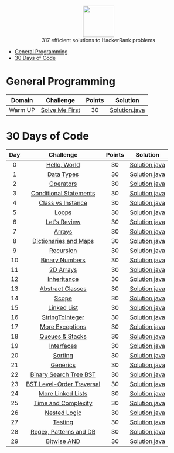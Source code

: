 <p align="center">
    <a href="https://www.hackerrank.com/alejandro_lopez1">
        <img height=85 src="https://d3keuzeb2crhkn.cloudfront.net/hackerrank/assets/styleguide/logo_wordmark-f5c5eb61ab0a154c3ed9eda24d0b9e31.svg">
    </a>
    <br>317 efficient solutions to HackerRank problems
</p>

* [General Programming](#General-Programming)
* [30 Days of Code](#30-days-of-code)

# General Programming

| Domain |                                                Challenge                                                | Points |                                                                                   Solution                                                                                  |
|:---:|:-------------------------------------------------------------------------------------------------------:|:------:|:---------------------------------------------------------------------------------------------------------------------------------------------------------------------------:|
|  Warm UP  | [Solve Me First](https://www.hackerrank.com/challenges/solve-me-first)                                    |   30   | [Solution.java](https://github.com/alpz13/Java-Portfolio/blob/refactorHack/HackerRankR/WarmUp/SolveMeFirst.java)                       |


# 30 Days of Code

| Day |                                                Challenge                                                | Points |                                                                                   Solution                                                                                  |
|:---:|:-------------------------------------------------------------------------------------------------------:|:------:|:---------------------------------------------------------------------------------------------------------------------------------------------------------------------------:|
|  0  | [Hello, World](https://www.hackerrank.com/challenges/30-hello-world)                                    |   30   | [Solution.java](https://github.com/alpz13/Java-Portfolio/blob/refactorHack/HackerRankR/30DaysOfCode/Day00/HelloWorld.java)                       |
|  1  | [Data Types](https://www.hackerrank.com/challenges/30-data-types)                                       |   30   | [Solution.java](https://github.com/alpz13/Java-Portfolio/blob/refactorHack/HackerRankR/30DaysOfCode/Day01/DataTypes.java) 
|  2  | [Operators](https://www.hackerrank.com/challenges/30-operators)                                       |   30   | [Solution.java](https://github.com/alpz13/Java-Portfolio/blob/refactorHack/HackerRankR/30DaysOfCode/Day02/Operators.java) 
|  3  | [Conditional Statements](https://www.hackerrank.com/challenges/30-conditional-statements/)                                       |   30   | [Solution.java](https://github.com/alpz13/Java-Portfolio/blob/refactorHack/HackerRankR/30DaysOfCode/Day03/ConditionalStatements.java) 
|  4  | [Class vs Instance](https://www.hackerrank.com/challenges/30-class-vs-instance)                                       |   30   | [Solution.java](https://github.com/alpz13/Java-Portfolio/blob/refactorHack/HackerRankR/30DaysOfCode/Day04/) 
|  5  | [Loops](https://www.hackerrank.com/challenges/30-loops)                                       |   30   | [Solution.java](https://github.com/alpz13/Java-Portfolio/blob/refactorHack/HackerRankR/30DaysOfCode/Day05/Loops.java) 
|  6  | [Let's Review](https://www.hackerrank.com/challenges/30-review-loop)                                       |   30   | [Solution.java](https://github.com/alpz13/Java-Portfolio/blob/refactorHack/HackerRankR/30DaysOfCode/Day06/LetsReview.java)
|  7  | [Arrays](https://www.hackerrank.com/challenges/30-arrays)                                       |   30   | [Solution.java](https://github.com/alpz13/Java-Portfolio/blob/refactorHack/HackerRankR/30DaysOfCode/Day07/Arrays.java) 
|  8  | [Dictionaries and Maps](https://www.hackerrank.com/challenges/30-dictionaries-and-maps)                                       |   30   | [Solution.java](https://github.com/alpz13/Java-Portfolio/blob/refactorHack/HackerRankR/30DaysOfCode/Day08/DictionariesAndMaps.java) 
|  9  | [Recursion](https://www.hackerrank.com/challenges/30-recursion)                                       |   30   | [Solution.java](https://github.com/alpz13/Java-Portfolio/blob/refactorHack/HackerRankR/30DaysOfCode/Day09/Recursion3.java) 
|  10  | [Binary Numbers](https://www.hackerrank.com/challenges/30-binary-numbers)                                       |   30   | [Solution.java](https://github.com/alpz13/Java-Portfolio/blob/refactorHack/HackerRankR/30DaysOfCode/Day10/BinaryNumber.java) 
|  11  | [2D Arrays](https://www.hackerrank.com/challenges/30-2d-arrays)                                       |   30   | [Solution.java](https://github.com/alpz13/Java-Portfolio/blob/refactorHack/HackerRankR/30DaysOfCode/Day11/TwoDArrays.java) 
|  12  | [Inheritance](https://www.hackerrank.com/challenges/30-inheritance)                                       |   30   | [Solution.java](https://github.com/alpz13/Java-Portfolio/blob/refactorHack/HackerRankR/30DaysOfCode/Day12/) 
|  13  | [Abstract Classes](https://www.hackerrank.com/challenges/30-abstract-classes)                                       |   30   | [Solution.java](https://github.com/alpz13/Java-Portfolio/blob/refactorHack/HackerRankR/30DaysOfCode/Day13/) 
|  14  | [Scope](https://www.hackerrank.com/challenges/30-scope)                                       |   30   | [Solution.java](https://github.com/alpz13/Java-Portfolio/blob/refactorHack/HackerRankR/30DaysOfCode/Day14/) 
|  15  | [Linked List](https://www.hackerrank.com/challenges/30-linked-list)                                       |   30   | [Solution.java](https://github.com/alpz13/Java-Portfolio/blob/refactorHack/HackerRankR/30DaysOfCode/Day15/) 
|  16  | [StringToInteger](https://www.hackerrank.com/challenges/30-exceptions-string-to-integer)                                       |   30   | [Solution.java](https://github.com/alpz13/Java-Portfolio/blob/refactorHack/HackerRankR/30DaysOfCode/Day16/StringToInteger.java) 
|  17  | [More Exceptions](https://www.hackerrank.com/challenges/30-more-exceptions)                                       |   30   | [Solution.java](https://github.com/alpz13/Java-Portfolio/blob/refactorHack/HackerRankR/30DaysOfCode/Day17/) 
|  18  | [Queues & Stacks](https://www.hackerrank.com/challenges/30-queues-stacks)                                       |   30   | [Solution.java](https://github.com/alpz13/Java-Portfolio/blob/refactorHack/HackerRankR/30DaysOfCode/Day18/QueueStacks.java)  
|  19  | [Interfaces](https://www.hackerrank.com/challenges/30-interfaces)                                       |   30   | [Solution.java](https://github.com/alpz13/Java-Portfolio/blob/refactorHack/HackerRankR/30DaysOfCode/Day19/Interfaces.java) 
|  20  | [Sorting](https://www.hackerrank.com/challenges/30-sorting)                                       |   30   | [Solution.java](https://github.com/alpz13/Java-Portfolio/blob/refactorHack/HackerRankR/30DaysOfCode/Day20/Sorting.java) 
|  21  | [Generics](https://www.hackerrank.com/challenges/30-generics)                                       |   30   | [Solution.java](https://github.com/alpz13/Java-Portfolio/blob/refactorHack/HackerRankR/30DaysOfCode/Day21/Generics.java) 
|  22  | [Binary Search Tree BST](https://www.hackerrank.com/challenges/30-binary-search-trees)                                       |   30   | [Solution.java](https://github.com/alpz13/Java-Portfolio/blob/refactorHack/HackerRankR/30DaysOfCode/Day22/Solution.java) 
|  23  | [BST Level-Order Traversal](https://www.hackerrank.com/challenges/30-binary-trees)                                       |   30   | [Solution.java](https://github.com/alpz13/Java-Portfolio/blob/refactorHack/HackerRankR/30DaysOfCode/Day23/Solution.java) 
|  24  | [More Linked Lists](https://www.hackerrank.com/challenges/30-linked-list-deletion)                                       |   30   | [Solution.java](https://github.com/alpz13/Java-Portfolio/blob/refactorHack/HackerRankR/30DaysOfCode/Day24/Solution.java) 
|  25  | [Time and Complexity](https://www.hackerrank.com/challenges/30-running-time-and-complexity)                                       |   30   | [Solution.java](https://github.com/alpz13/Java-Portfolio/blob/refactorHack/HackerRankR/30DaysOfCode/Day25/Solution.java) 
|  26  | [Nested Logic](https://www.hackerrank.com/challenges/30-nested-logic)                                       |   30   | [Solution.java](https://github.com/alpz13/Java-Portfolio/blob/refactorHack/HackerRankR/30DaysOfCode/Day26/Solution.java) 
|  27  | [Testing](https://www.hackerrank.com/challenges/30-testing)                                       |   30   | [Solution.java](https://github.com/alpz13/Java-Portfolio/blob/refactorHack/HackerRankR/30DaysOfCode/Day27/Solution.java) 
|  28  | [Regex, Patterns and DB](https://www.hackerrank.com/challenges/30-regex-patterns)                                       |   30   | [Solution.java](https://github.com/alpz13/Java-Portfolio/blob/refactorHack/HackerRankR/30DaysOfCode/Day28/Solution.java) 
|  29  | [Bitwise AND](https://www.hackerrank.com/challenges/30-bitwise-and)                                       |   30   | [Solution.java](https://github.com/alpz13/Java-Portfolio/blob/refactorHack/HackerRankR/30DaysOfCode/Day29/Solution.java) 